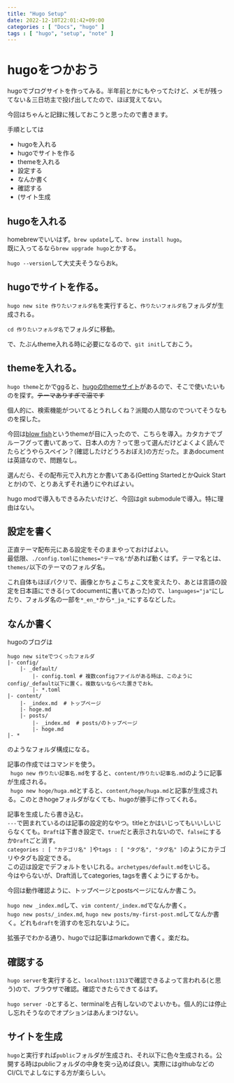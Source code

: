```yaml
---
title: "Hugo Setup"
date: 2022-12-10T22:01:42+09:00
categories : [ "Docs", "hugo" ]
tags : [ "hugo", "setup", "note" ]
---
```


# hugoをつかおう

hugoでブログサイトを作ってみる。半年前とかにもやってたけど、メモが残ってない＆三日坊主で投げ出してたので、ほぼ覚えてない。

今回はちゃんと記録に残しておこうと思ったので書きます。

手順としては
* hugoを入れる
* hugoでサイトを作る
* themeを入れる
* 設定する
* なんか書く
* 確認する
* (サイト生成

## hugoを入れる

homebrewでいいはず。```brew update```して、```brew install hugo```。  
既に入ってるなら```brew upgrade hugo```とかする。

```hugo --version```して大丈夫そうならおk。


## hugoでサイトを作る。

```hugo new site 作りたいフォルダ名```を実行すると、```作りたいフォルダ名```フォルダが生成される。

```cd 作りたいフォルダ名```でフォルダに移動。

で、たぶんtheme入れる時に必要になるので、```git init```しておこう。

## themeを入れる。

```hugo theme```とかでggると、[hugoのthemeサイト](https://themes.gohugo.io)があるので、そこで使いたいものを探す。~~テーマありすぎで沼です~~

個人的に、検索機能がついてるとうれしくね？派閥の人間なのでついてそうなものを探した。

今回は[blow fish](https://themes.gohugo.io/themes/blowfish/)というthemeが目に入ったので、こちらを導入。カタカナでブルーフグって書いてあって、日本人の方？って思って選んだけどよくよく読んでたらどうやらスペイン？(確認したけどうろおぼえ)の方だった。まあdocumentは英語なので、問題なし。

選んだら、その配布元で入れ方とか書いてある(Getting StartedとかQuick Startとか)ので、とりあえずそれ通りにやればよい。

hugo modで導入もできるみたいだけど、今回はgit submoduleで導入。特に理由はない。

## 設定を書く

正直テーマ配布元にある設定をそのままやっておけばよい。  
最低限、```./config.toml```に```themes="テーマ名"```があれば動くはず。テーマ名とは、```themes/```以下のテーマのフォルダ名。

これ自体もほぼパクリで、画像とかちょこちょこ文を変えたり、あとは言語の設定を日本語にできる(ってdocumentに書いてあった)ので、```languages="ja"```にしたり、フォルダ名の一部を```*_en_*```から```*_ja_*```にするなどした。

## なんか書く

hugoのブログは
```
hugo new siteでつくったフォルダ
|- config/
    |- _default/
        |- config.toml # 複数configファイルがある時は、このようにconfig/_default以下に置く。複数ないならべた置きでおk。
        |- *.toml
|- content/
    |- _index.md  # トップページ
    |- hoge.md
    |- posts/
        |- _index.md  # posts/のトップページ
        |- hoge.md
|- *
```
のようなフォルダ構成になる。

記事の作成ではコマンドを使う。  
``` hugo new 作りたい記事名.md```をすると、```content/作りたい記事名.md```のように記事が生成される。  
``` hugo new hoge/huga.md```とすると、```content/hoge/huga.md```と記事が生成される。このときhogeフォルダがなくても、hugoが勝手に作ってくれる。

記事を生成したら書き込む。  
```---```で囲まれているのは記事の設定的なやつ。titleとかはいじってもいいしいじらなくても。```Draft```は下書き設定で、```true```だと表示されないので、```false```にするか```Draft```ごと消す。  
```categories : [ "カテゴリ名" ]```や```tags : [ "タグ名", "タグ名" ]```のようにカテゴリやタグも設定できる。  
この辺は設定でデフォルトをいじれる。```archetypes/default.md```をいじる。  
今はやらないが、Draft消してcategories, tagsを書くようにするかも。

今回は動作確認ように、トップページとpostsページになんか書こう。

```hugo new _index.md```して、```vim content/_index.md```でなんか書く。  
```hugo new posts/_index.md```, ```hugo new posts/my-first-post.md```してなんか書く。どれも```draft```を消すのを忘れないように。

拡張子でわかる通り、hugoでは記事はmarkdownで書く。楽だね。

## 確認する

```hugo server```を実行すると、```localhost:1313```で確認できるよって言われる(と思う)ので、ブラウザで確認。確認できたらできてるはず。

```hugo server -D```とすると、terminalを占有しないのでよいかも。個人的には停止し忘れそうなのでオプションはあんまつけない。

## サイトを生成

```hugo```と実行すれば```public```フォルダが生成され、それ以下に色々生成される。公開する時はpublicフォルダの中身を突っ込めば良い。実際にはgithubなどのCI/CLでよしなにする方が楽らしい。

